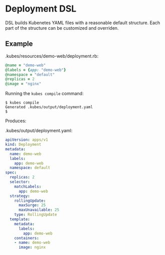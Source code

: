 # Deployment DSL

DSL builds Kubenetes YAML files with a reasonable default structure.  Each part of the structure can be customized and overriden.

## Example

.kubes/resources/demo-web/deployment.rb:

```ruby
@name = "demo-web"
@labels = {app: "demo-web"}
@namespace = "default"
@replicas = 2
@image = "nginx"
```

Running the `kubes compile` command:

    $ kubes compile
    Generated .kubes/output/deployment.yaml
    $

Produces:

.kubes/output/deployment.yaml:

```yaml
apiVersion: apps/v1
kind: Deployment
metadata:
  name: demo-web
  labels:
    app: demo-web
  namespace: default
spec:
  replicas: 2
  selector:
    matchLabels:
      app: demo-web
  strategy:
    rollingUpdate:
      maxSurge: 25
      maxUnavailable: 25
    type: RollingUpdate
  template:
    metadata:
      labels:
        app: demo-web
    containers:
    - name: demo-web
      image: nginx
```

